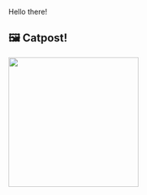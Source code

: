 Hello there!



## 🖼️ Catpost!

<sub>
    <img src="https://cdn2.thecatapi.com/images/N1VNIP3bN.jpg" height="256">
</sub>

